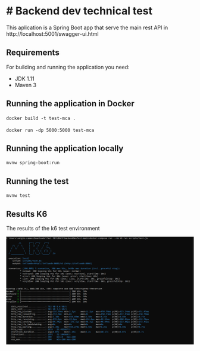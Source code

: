 # # Backend dev technical test

This aplication is a Spring Boot app that serve the main rest API in http://localhost:5001/swagger-ui.html

## Requirements

For building and running the application you need:

- JDK 1.11
- Maven 3


## Running the application in Docker

```shell
docker build -t test-mca .

docker run -dp 5000:5000 test-mca
```

## Running the application locally

```shell
mvnw spring-boot:run
```

## Running the test

```shell
mvnw test
```

## Results K6

The results of the k6 test environment

![alt text](imgs/Results-K6.PNG)